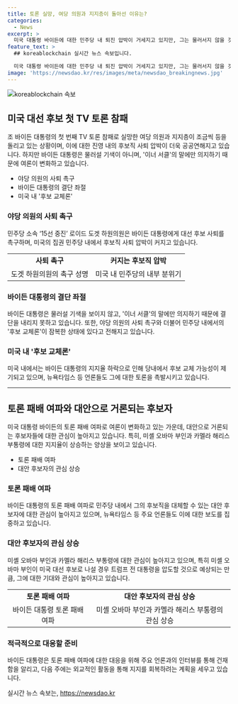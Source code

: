 ```yaml
---
title: 토론 실망, 여당 의원과 지지층이 돌아선 이유는?
categories:
  - News
excerpt: >
  미국 대통령 바이든에 대한 민주당 내 퇴진 압박이 거세지고 있지만, 그는 물러서지 않을 것이라는 분석이 나왔다. 또한, 바이든 대통령의 지지율이 하락함에 따라 미셸 오바마 출마 시 트럼프 압도 가능성이 대두되고 있다. 이에 더해, 바이든 대통령은 당내 동요를 소통으로 잠재우고 정면 돌파를 택하며 대안으로는 카멜라 해리스 부통령이 거론되고 있다. 요구에도 불구하고 바이든 대통령이 퇴진 의지를 고수하는 것은 가족을 포함한 폐쇄적 측근 그룹의 영향으로 추측된다.
feature_text: >
  ## koreablockchain 실시간 뉴스 속보입니다.

  미국 대통령 바이든에 대한 민주당 내 퇴진 압박이 거세지고 있지만, 그는 물러서지 않을 것이라는 분석이 나왔다. 또한, 바이든 대통령의 지지율이 하락함에 따라 미셸 오바마 출마 시 트럼프 압도 가능성이 대두되고 있다. 이에 더해, 바이든 대통령은 당내 동요를 소통으로 잠재우고 정면 돌파를 택하며 대안으로는 카멜라 해리스 부통령이 거론되고 있다. 요구에도 불구하고 바이든 대통령이 퇴진 의지를 고수하는 것은 가족을 포함한 폐쇄적 측근 그룹의 영향으로 추측된다.
image: 'https://newsdao.kr/res/images/meta/newsdao_breakingnews.jpg'
---
```


<p><img src="https://newsdao.kr/res/images/meta/newsdao_breakingnews.jpg" alt="koreablockchain 속보" /></p>

<h2 data-ke-size="size26">미국 대선 후보 첫 TV 토론 참패</h2>

<p data-ke-size="size16">조 바이든 대통령의 첫 번째 TV 토론 참패로 실망한 여당 의원과 지지층이 조금씩 등을 돌리고 있는 상황이며, 이에 대한 진영 내의 후보직 사퇴 압박이 더욱 공공연해지고 있습니다. 하지만 바이든 대통령은 물러설 기색이 아니며, '이너 서클'의 말에만 의지하기 때문에 여론이 변화하고 있습니다.</p>

<ul>
  <li>야당 의원의 사퇴 촉구</li>
  <li>바이든 대통령의 결단 좌절</li>
  <li>미국 내 '후보 교체론'</li>
</ul>

<h3>야당 의원의 사퇴 촉구</h3>

<p data-ke-size="size16">민주당 소속 ‘15선 중진’ 로이드 도겟 하원의원은 바이든 대통령에게 대선 후보 사퇴를 촉구하며, 미국의 집권 민주당 내에서 후보직 사퇴 압박이 커지고 있습니다.</p>

<!-- 단순 list 형태의 정보는 table 형태로 요약하여 제공합니다 -->

<table>
  <tr>
    <td style="text-align: center; height: 17px;"><b>사퇴 촉구</b></td>
    <td style="text-align: center; height: 17px;"><b>커지는 후보직 압박</b></td>
  </tr>
  <tr>
    <td style="text-align: center; height: 17px;">도겟 하원의원의 촉구 성명</td>
    <td style="text-align: center; height: 17px;">미국 내 민주당의 내부 분위기</td>
  </tr>
</table>

<h3>바이든 대통령의 결단 좌절</h3>

<p data-ke-size="size16">바이든 대통령은 물러설 기색을 보이지 않고, '이너 서클'의 말에만 의지하기 때문에 결단을 내리지 못하고 있습니다. 또한, 야당 의원의 사퇴 촉구와 더불어 민주당 내에서의 '후보 교체론'이 잠복한 상태에 있다고 전해지고 있습니다.</p>

<h3>미국 내 '후보 교체론'</h3>

<p data-ke-size="size16">미국 내에서는 바이든 대통령의 지지율 하락으로 인해 당내에서 후보 교체 가능성이 제기되고 있으며, 뉴욕타임스 등 언론들도 그에 대한 토론을 촉발시키고 있습니다.</p>

<hr>

<h2 data-ke-size="size26">토론 패배 여파와 대안으로 거론되는 후보자</h2>

<p data-ke-size="size16">미국 대통령 바이든의 토론 패배 여파로 여론이 변화하고 있는 가운데, 대안으로 거론되는 후보자들에 대한 관심이 높아지고 있습니다. 특히, 미셸 오바마 부인과 카멜라 해리스 부통령에 대한 지지율이 상승하는 양상을 보이고 있습니다.</p>

<ul>
  <li>토론 패배 여파</li>
  <li>대안 후보자의 관심 상승</li>
</ul>

<h3>토론 패배 여파</h3>

<p data-ke-size="size16">바이든 대통령의 토론 패배 여파로 민주당 내에서 그의 후보직을 대체할 수 있는 대안 후보자에 대한 관심이 높아지고 있으며, 뉴욕타임스 등 주요 언론들도 이에 대한 보도를 집중하고 있습니다.</p>

<h3>대안 후보자의 관심 상승</h3>

<p data-ke-size="size16">미셸 오바마 부인과 카멜라 해리스 부통령에 대한 관심이 높아지고 있으며, 특히 미셸 오바마 부인이 미국 대선 후보로 나설 경우 트럼프 전 대통령을 압도할 것으로 예상되는 만큼, 그에 대한 기대와 관심이 높아지고 있습니다.</p>

<!-- 단순 list 형태의 정보는 table 형태로 요약하여 제공합니다 -->

<table>
  <tr>
    <td style="text-align: center; height: 17px;"><b>토론 패배 여파</b></td>
    <td style="text-align: center; height: 17px;"><b>대안 후보자의 관심 상승</b></td>
  </tr>
  <tr>
    <td style="text-align: center; height: 17px;">바이든 대통령 토론 패배 여파</td>
    <td style="text-align: center; height: 17px;">미셸 오바마 부인과 카멜라 해리스 부통령의 관심 상승</td>
  </tr>
</table>

<h3>적극적으로 대응할 준비</h3>

<p data-ke-size="size16">바이든 대통령은 토론 패배 여파에 대한 대응을 위해 주요 언론과의 인터뷰를 통해 건재함을 알리고, 다음 주에는 외교적인 활동을 통해 지지를 회복하려는 계획을 세우고 있습니다.</p>
실시간 뉴스 속보는, <a href="https://newsdao.kr" rel="dofollow">https://newsdao.kr</a>



